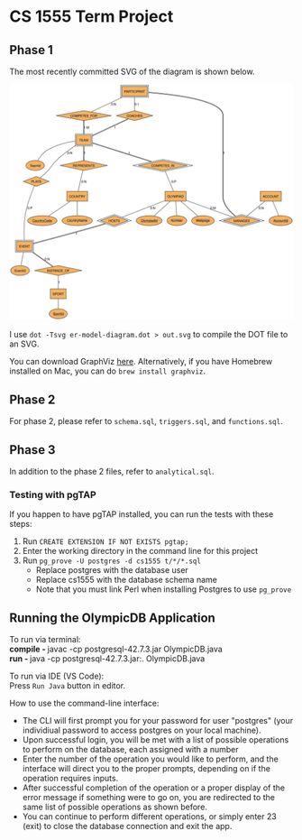 # CS 1555 Term Project

## Phase 1
The most recently committed SVG of the diagram is shown below.

![Current diagram](out.svg)

I use `dot -Tsvg er-model-diagram.dot > out.svg` to compile the DOT file to an SVG.

You can download GraphViz [here](https://graphviz.org/download/). Alternatively, if you have Homebrew installed on Mac, you can do `brew install graphviz`.

## Phase 2

For phase 2, please refer to `schema.sql`, `triggers.sql`, and `functions.sql`.

## Phase 3

In addition to the phase 2 files, refer to `analytical.sql`.

### Testing with pgTAP

If you happen to have pgTAP installed, you can run the tests with these steps:

1. Run `CREATE EXTENSION IF NOT EXISTS pgtap;`
2. Enter the working directory in the command line for this project
3. Run `pg_prove -U postgres -d cs1555 t/*/*.sql`
	* Replace postgres with the database user
	* Replace cs1555 with the database schema name
	* Note that you must link Perl when installing Postgres to use `pg_prove`

## Running the OlympicDB Application

To run via terminal: <br>
	<strong>compile - </strong> javac -cp postgresql-42.7.3.jar OlympicDB.java <br>
	<strong>run - </strong> java -cp postgresql-42.7.3.jar:. OlympicDB.java <br>


To run via IDE (VS Code): <br>
	Press `Run Java` button in editor. <br>


How to use the command-line interface:

* The CLI will first prompt you for your password for user "postgres" (your individiual password to access postgres on your local machine).
* Upon successful login, you will be met with a list of possible operations to perform on the database, each assigned with a number
* Enter the number of the operation you would like to perform, and the interface will direct you to the proper prompts, depending on if the operation requires inputs.
* After successful completion of the operation or a proper display of the error message if something were to go on, you are redirected to the same list of possible operations as shown before.
* You can continue to perform different operations, or simply enter 23 (exit) to close the database connection and exit the app.
